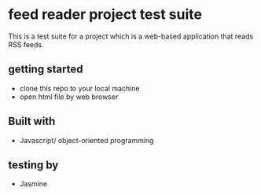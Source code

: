 # feed reader project test suite

This is a test suite for a project which is a web-based application that reads RSS feeds.

## getting started 
* clone this repo to your local machine
* open html file by web browser

## Built with
* Javascript/ object-oriented programming

## testing by 
* Jasmine


